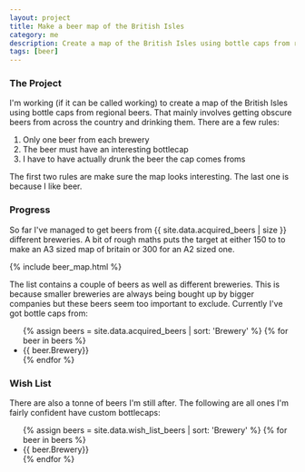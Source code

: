 ```yaml
---
layout: project
title: Make a beer map of the British Isles
category: me
description: Create a map of the British Isles using bottle caps from regional beers
tags: [beer]
---
```

### The Project
I'm working (if it can be called working) to create a map of the British Isles using bottle caps from regional beers. That mainly involves getting obscure beers from across the country and drinking them. There are a few rules:

<ol>
    <li>Only one beer from each brewery</li>
    <li>The beer must have an interesting bottlecap</li>
    <li>I have to have actually drunk the beer the cap comes froms</li>
</ol>

The first two rules are make sure the map looks interesting. The last one is because I like beer.

### Progress
So far I've managed to get beers from {{ site.data.acquired_beers | size }} different breweries. A bit of rough maths puts the target at either 150 to to make an A3 sized map of britain or 300 for an A2 sized one.

{% include beer_map.html %}

The list contains a couple of beers as well as different breweries. This is because smaller breweries are always being bought up by bigger companies but these beers seem too important to exclude. Currently I've got bottle caps from:
<ul class="split-list">
    {% assign beers = site.data.acquired_beers | sort: 'Brewery' %}
    {% for beer in beers %}
        <li>{{ beer.Brewery}}</li>
    {% endfor %}
</ul>

### Wish List
There are also a tonne of beers I'm still after. The following are all ones I'm fairly confident have custom bottlecaps:

<ul class="split-list">
    {% assign beers = site.data.wish_list_beers | sort: 'Brewery' %}
    {% for beer in beers %}
        <li>{{ beer.Brewery}}</li>
    {% endfor %}
</ul>
